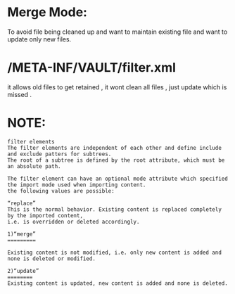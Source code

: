 Merge Mode:
===========
To avoid file being cleaned up and want to maintain existing file and want to update only 
new files.

/META-INF/VAULT/filter.xml
==========================

<?xml version="1.0" encoding="UTF-8"?>
<workspaceFilter version="1.0">
    <filter root="/content/dam" mode="merge"/>
</workspaceFilter>

it allows old files to get retained , it wont clean all files , just update which is missed .

NOTE:
====
    filter elements
    The filter elements are independent of each other and define include and exclude patters for subtrees.
    The root of a subtree is defined by the root attribute, which must be an absolute path.

    The filter element can have an optional mode attribute which specified the import mode used when importing content.
    the following values are possible:

    “replace”
    This is the normal behavior. Existing content is replaced completely by the imported content, 
    i.e. is overridden or deleted accordingly.

    1)“merge”
    =========

    Existing content is not modified, i.e. only new content is added and none is deleted or modified.

    2)“update”
    ========
    Existing content is updated, new content is added and none is deleted.
